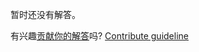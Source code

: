 
暂时还没有解答。

有兴趣[贡献你的解答](https://github.com/BFEdev/BFE.dev-solutions/blob/main/problem/compress-a-string_zh.md)吗? [Contribute guideline](https://github.com/BFEdev/BFE.dev-solutions#how-to-contribute)
